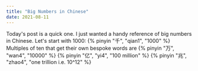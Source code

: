 ```yaml
---
title: "Big Numbers in Chinese"
date: 2021-08-11
---
```


Today's post is a quick one. I just wanted a handy reference of big numbers in Chinese. Let's start with 1000: {% pinyin "千", "qian1", "1000" %} Multiples of ten that get their own bespoke words are {% pinyin "万", "wan4", "10000" %} {% pinyin "亿", "yi4", "100 million" %}  {% pinyin "兆", "zhao4", "one trillion i.e. 10^12" %}



